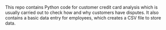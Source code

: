 This repo contains Python code for customer credit card analysis which is usually carried out to check how and why customers have disputes.
It also contains a basic data entry for employees, which creates a CSV file to store data.
